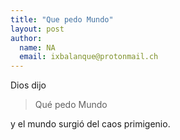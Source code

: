 ```yaml
---
title: "Que pedo Mundo"
layout: post
author:
  name: NA
  email: ixbalanque@protonmail.ch
---
```


Dios dijo

> Qué pedo Mundo 

y el mundo surgió del caos primigenio.


